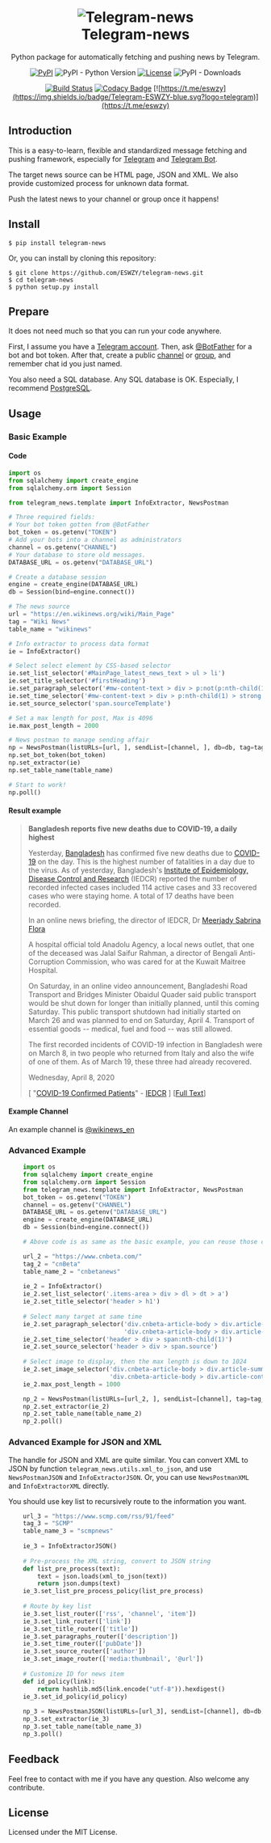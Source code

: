 <h1 align="center">
  <img src="/docs/banner.png" alt="Telegram-news">
  <br>Telegram-news<br>
</h1>

<div align="center">

Python package for automatically fetching and pushing news by Telegram.

[![PyPI](https://img.shields.io/pypi/v/telegram-news)](https://pypi.org/project/telegram-news/)
![PyPI - Python Version](https://img.shields.io/pypi/pyversions/telegram-news?logo=python)
[![License](https://img.shields.io/github/license/ESWZY/telegram-news)](https://github.com/ESWZY/telegram-news/blob/master/LICENSE)
![PyPI - Downloads](https://img.shields.io/pypi/dd/telegram-news)

[![Build Status](https://img.shields.io/travis/ESWZY/telegram-news/master?logo=travis)](https://travis-ci.org/ESWZY/telegram-news)
[![Codacy Badge](https://api.codacy.com/project/badge/Grade/3c07fed525da42e89dd3d0376457b4d2)](https://app.codacy.com/manual/ESWZY/telegram-news?utm_source=github.com&utm_medium=referral&utm_content=ESWZY/telegram-news&utm_campaign=Badge_Grade_Dashboard)
[![https://t.me/eswzy](https://img.shields.io/badge/Telegram-ESWZY-blue.svg?logo=telegram)](https://t.me/eswzy)

</div>

## Introduction

This is a easy-to-learn, flexible and standardized message fetching and pushing framework, especially for [Telegram](http://www.telegram.org) and [Telegram Bot](https://core.telegram.org/bots).

The target news source can be HTML page, JSON and XML. We also provide customized process for unknown data format.

Push the latest news to your channel or group once it happens!

## Install

```shell
$ pip install telegram-news
```

Or, you can install by cloning this repository:

```shell
$ git clone https://github.com/ESWZY/telegram-news.git
$ cd telegram-news
$ python setup.py install
```

## Prepare

It does not need much so that you can run your code anywhere.

First, I assume you have a [Telegram account](https://web.telegram.org/#/login). Then, ask [@BotFather](https://t.me/botfather) for a bot and bot token. After that, create a public [channel](https://telegram.org/tour/channels) or [group](https://telegram.org/tour/groups), and remember chat id you just named.

You also need a SQL database. Any SQL database is OK. Especially, I recommend [PostgreSQL](https://www.postgresql.org/).

## Usage

### Basic Example

#### Code

```python
import os
from sqlalchemy import create_engine
from sqlalchemy.orm import Session

from telegram_news.template import InfoExtractor, NewsPostman

# Three required fields:
# Your bot token gotten from @BotFather
bot_token = os.getenv("TOKEN")
# Add your bots into a channel as administrators
channel = os.getenv("CHANNEL")
# Your database to store old messages.
DATABASE_URL = os.getenv("DATABASE_URL")

# Create a database session
engine = create_engine(DATABASE_URL)
db = Session(bind=engine.connect())

# The news source
url = "https://en.wikinews.org/wiki/Main_Page"
tag = "Wiki News"
table_name = "wikinews"

# Info extractor to process data format
ie = InfoExtractor()

# Select select element by CSS-based selector
ie.set_list_selector('#MainPage_latest_news_text > ul > li')
ie.set_title_selector('#firstHeading')
ie.set_paragraph_selector('#mw-content-text > div > p:not(p:nth-child(1))')
ie.set_time_selector('#mw-content-text > div > p:nth-child(1) > strong')
ie.set_source_selector('span.sourceTemplate')

# Set a max length for post, Max is 4096
ie.max_post_length = 2000

# News postman to manage sending affair
np = NewsPostman(listURLs=[url, ], sendList=[channel, ], db=db, tag=tag)
np.set_bot_token(bot_token)
np.set_extractor(ie)
np.set_table_name(table_name)

# Start to work!
np.poll()
```

#### Result example

><b>Bangladesh reports five new deaths due to COVID-19, a daily highest</b>
>
>Yesterday, [Bangladesh](https://en.wikinews.org/wiki/Bangladesh) has confirmed five new deaths due to [COVID-19](https://en.wikinews.org/wiki/COVID-19) on the day. This is the highest number of fatalities in a day due to the virus. As of yesterday, Bangladesh's [Institute of Epidemiology, Disease Control and Research](https://en.wikipedia.org/wiki/Institute_of_Epidemiology,_Disease_Control_and_Research) (IEDCR) reported the number of recorded infected cases included 114 active cases and 33 recovered cases who were staying home. A total of 17 deaths have been recorded.
>
>In an online news briefing, the director of IEDCR, Dr [Meerjady Sabrina Flora](https://en.wikipedia.org/wiki/Meerjady_Sabrina_Flora)
>
>A hospital official told Anadolu Agency, a local news outlet, that one of the deceased was Jalal Saifur Rahman, a director of Bengali Anti-Corruption Commission, who was cared for at the Kuwait Maitree Hospital.
>
>On Saturday, in an online video announcement, Bangladeshi Road Transport and Bridges Minister Obaidul Quader said public transport would be shut down for longer than initially planned, until this coming Saturday. This public transport shutdown had initially started on March 26 and was planned to end on Saturday, April 4. Transport of essential goods -- medical, fuel and food -- was still allowed.
>
>The first recorded incidents of COVID-19 infection in Bangladesh were on March 8, in two people who returned from Italy and also the wife of one of them. As of March 19, these three had already recovered.
>
>Wednesday, April 8, 2020
>
>[ "[COVID-19 Confirmed Patients](http://119.40.84.187/surveillance/)" - [IEDCR](https://en.wikipedia.org/wiki/IEDCR) ] [[Full Text](https://en.wikinews.org/wiki/Bangladesh_reports_five_new_deaths_due_to_COVID-19,_a_daily_highest?dpl_id=2891328)]

#### Example Channel

An example channel is [@wikinews_en](https://t.me/s/wikinews_en)

### Advanced Example

```python
    import os
    from sqlalchemy import create_engine
    from sqlalchemy.orm import Session
    from telegram_news.template import InfoExtractor, NewsPostman
    bot_token = os.getenv("TOKEN")
    channel = os.getenv("CHANNEL")
    DATABASE_URL = os.getenv("DATABASE_URL")
    engine = create_engine(DATABASE_URL)
    db = Session(bind=engine.connect())

    # Above code is as same as the basic example, you can reuse those code directly

    url_2 = "https://www.cnbeta.com/"
    tag_2 = "cnBeta"
    table_name_2 = "cnbetanews"
    
    ie_2 = InfoExtractor()
    ie_2.set_list_selector('.items-area > div > dl > dt > a')
    ie_2.set_title_selector('header > h1')
    
    # Select many target at same time    
    ie_2.set_paragraph_selector('div.cnbeta-article-body > div.article-summary > p, '  # Summary only
                                'div.cnbeta-article-body > div.article-content > p')   # Content only
    ie_2.set_time_selector('header > div > span:nth-child(1)')
    ie_2.set_source_selector('header > div > span.source')
    
    # Select image to display, then the max length is down to 1024
    ie_2.set_image_selector('div.cnbeta-article-body > div.article-summary > p img, '  # From summary only
                            'div.cnbeta-article-body > div.article-content > p img')   # From content only
    ie_2.max_post_length = 1000

    np_2 = NewsPostman(listURLs=[url_2, ], sendList=[channel], tag=tag_2, db=db)
    np_2.set_extractor(ie_2)
    np_2.set_table_name(table_name_2)
    np_2.poll()
```

### Advanced Example for JSON and XML

The handle for JSON and XML are quite similar. You can convert XML to JSON by function `telegram_news.utils.xml_to_json`, and use `NewsPostmanJSON` and `InfoExtractorJSON`. Or, you can use `NewsPostmanXML` and `InfoExtractorXML` directly.

You should use key list to recursively route to the information you want.

```python
    url_3 = "https://www.scmp.com/rss/91/feed"
    tag_3 = "SCMP"
    table_name_3 = "scmpnews"
    
    ie_3 = InfoExtractorJSON()
    
    # Pre-process the XML string, convert to JSON string
    def list_pre_process(text):
        text = json.loads(xml_to_json(text))
        return json.dumps(text)
    ie_3.set_list_pre_process_policy(list_pre_process)
    
    # Route by key list
    ie_3.set_list_router(['rss', 'channel', 'item'])
    ie_3.set_link_router(['link'])
    ie_3.set_title_router(['title'])
    ie_3.set_paragraphs_router(['description'])
    ie_3.set_time_router(['pubDate'])
    ie_3.set_source_router(['author'])
    ie_3.set_image_router(['media:thumbnail', '@url'])
    
    # Customize ID for news item
    def id_policy(link):
        return hashlib.md5(link.encode("utf-8")).hexdigest()
    ie_3.set_id_policy(id_policy)
    
    np_3 = NewsPostmanJSON(listURLs=[url_3], sendList=[channel], db=db, tag=tag_3)
    np_3.set_extractor(ie_3)
    np_3.set_table_name(table_name_3)
    np_3.poll()
```

## Feedback

Feel free to contact with me if you have any question. Also welcome any contribute.

## License

Licensed under the MIT License.
